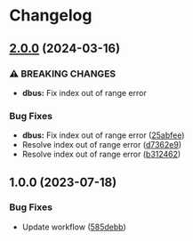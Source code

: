 # Changelog

## [2.0.0](https://github.com/Bigyls/USBGuardGUI/compare/v1.0.0...v2.0.0) (2024-03-16)


### ⚠ BREAKING CHANGES

* **dbus:** Fix index out of range error

### Bug Fixes

* **dbus:** Fix index out of range error ([25abfee](https://github.com/Bigyls/USBGuardGUI/commit/25abfee79db29a3861390c60da944d41958ecc75))
* Resolve index out of range error ([d7362e9](https://github.com/Bigyls/USBGuardGUI/commit/d7362e957aec0fe1c9068938fd5c56fc558c673b))
* Resolve index out of range error ([b312462](https://github.com/Bigyls/USBGuardGUI/commit/b31246294e953675d6dfd8174e72076d927aa9d7))

## 1.0.0 (2023-07-18)


### Bug Fixes

* Update workflow ([585debb](https://github.com/Bigyls/USBGuardGUI/commit/585debb305e5a7187fc50d4d53b4589c24c5f331))

